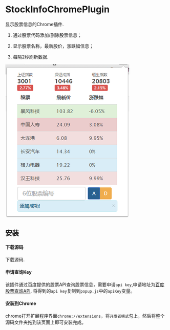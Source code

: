 # StockInfoChromePlugin
显示股票信息的Chrome插件.

1. 通过股票代码添加/删除股票信息；

2. 显示股票名称，最新股价，涨跌幅信息；

3. 每隔2秒刷新数据.

![界面](https://github.com/cnStevenYu/StockInfoChromePlugin/blob/master/images/stockinfo.png)
## 安装
#### 下载源码
下载源码.
#### 申请查询Key
该插件通过百度提供的股票API查询股票信息，需要申请`api key`,申请地址为[百度股票查询API](http://apistore.baidu.com/apiworks/servicedetail/115.html).
将得到的`api key`复制到`popup.js`中的`apiKey`变量。
#### 安装到Chrome
chrome打开扩展程序界面`chrome://extensions`，将`开发者模式`勾上，然后将整个源码文件夹拖到该页面上即可安装完成。

